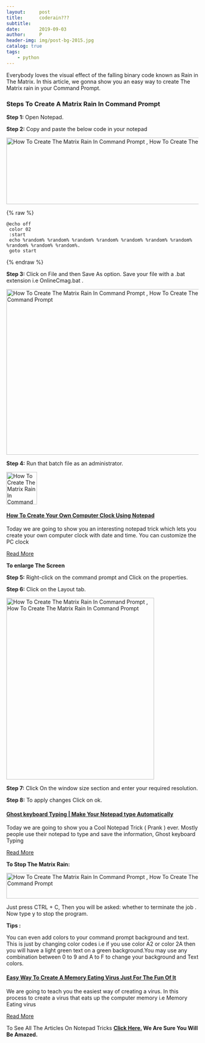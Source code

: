 ```yaml
---
layout:     post
title:      coderain???
subtitle:   
date:       2019-09-03
author:     P
header-img: img/post-bg-2015.jpg
catalog: true
tags:
    - python
---
```

Everybody loves the visual effect of the falling binary code known as  Rain  in The Matrix. In this article, we gonna show you an easy way to create The Matrix rain in your Command Prompt.

### Steps To Create A Matrix Rain In Command Prompt

**Step 1:** Open Notepad.

**Step 2:** Copy and paste the below code in your notepad

[<img class="aligncenter wp-image-619 size-full" src="http://www.onlinecmag.com/wp-content/uploads/2014/09/how-to-create-the-matrix-rain-in-command-prompt.png" alt="How To Create The Matrix Rain In Command Prompt , How To Create The Matrix Rain In Command Prompt" width="797" height="174" />](http://www.onlinecmag.com/wp-content/uploads/2014/09/how-to-create-the-matrix-rain-in-command-prompt.png)

{% raw %}
```
@echo off
 color 02
 :start
 echo %random% %random% %random% %random% %random% %random% %random% %random% %random% %random%.
 goto start
```
{% endraw %}

**Step 3:** Click on  File  and then  Save As  option. Save your file with a  .bat  extension i.e  OnlineCmag.bat .

[<img class="aligncenter wp-image-620 size-full" src="http://www.onlinecmag.com/wp-content/uploads/2014/09/2.png" alt="How To Create The Matrix Rain In Command Prompt , How To Create The Matrix Rain In Command Prompt" width="614" height="433" />](http://www.onlinecmag.com/wp-content/uploads/2014/09/2.png)

**Step 4:** Run that batch file as an administrator.

[<img class="aligncenter wp-image-621 size-full" src="http://www.onlinecmag.com/wp-content/uploads/2014/09/3.png" alt="How To Create The Matrix Rain In Command Prompt , How To Create The Matrix Rain In Command Prompt" width="80" height="85" />](http://www.onlinecmag.com/wp-content/uploads/2014/09/3.png)

#### [How To Create Your Own Computer Clock Using Notepad](http://www.onlinecmag.com/create-your-own-computer-clock/)

Today we are going to show you an interesting notepad trick which lets you create your own computer clock with date and time. You can customize the PC clock

[Read More](http://www.onlinecmag.com/create-your-own-computer-clock/)

**To enlarge The Screen**

**Step 5:** Right-click on the command prompt and Click on the properties.

**Step 6:** Click on the Layout tab.

[<img class="aligncenter wp-image-622 size-full" src="http://www.onlinecmag.com/wp-content/uploads/2014/09/6.png" alt="How To Create The Matrix Rain In Command Prompt , How To Create The Matrix Rain In Command Prompt" width="387" height="475" />](http://www.onlinecmag.com/wp-content/uploads/2014/09/6.png)

**Step 7:** Click On the window size section and enter your required resolution.

**Step 8:** To apply changes Click on ok.

#### [Ghost keyboard Typing | Make Your Notepad type Automatically](http://www.onlinecmag.com/ghost-keyboard-typing-type-automatically/)

Today we are going to show you a Cool Notepad Trick ( Prank ) ever. Mostly people use their notepad to type and save the information, Ghost keyboard Typing

[Read More](http://www.onlinecmag.com/ghost-keyboard-typing-type-automatically/)

**To Stop The Matrix Rain:**

[<img class="aligncenter wp-image-623 size-full" src="http://www.onlinecmag.com/wp-content/uploads/2014/09/8.png" alt="How To Create The Matrix Rain In Command Prompt , How To Create The Matrix Rain In Command Prompt" width="641" height="67" />](http://www.onlinecmag.com/wp-content/uploads/2014/09/8.png)

Just press CTRL + C, Then you will be asked:  whether to terminate the job . Now type  y  to stop the program.

**Tips :**

You can even add colors to your command prompt background and text. This is just by changing color codes i.e if you use  color A2 or color 2A then you will have a light green text on a green background.You may use any combination between 0 to 9 and A to F to change your background and Text colors.

#### [Easy Way To Create A Memory Eating Virus  Just For The Fun Of It](http://www.onlinecmag.com/create-memory-eating-virus/)

We are going to teach you the easiest way of creating a virus. In this process to create a virus that eats up the computer memory i.e Memory Eating virus

[Read More](http://www.onlinecmag.com/create-memory-eating-virus/)

To See All The Articles On Notepad Tricks **[Click Here.](http://www.onlinecmag.com/?s=notepad) We Are Sure You Will Be Amazed.**
